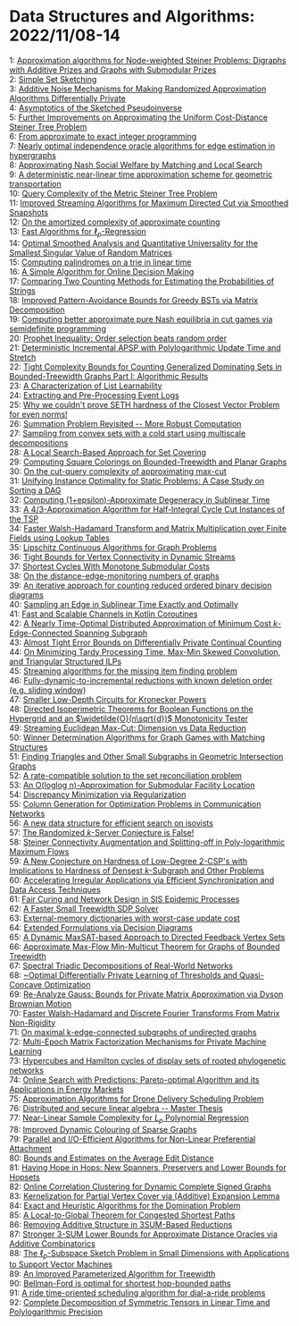 # Data Structures and Algorithms: 2022/11/08-14  
1: [Approximation algorithms for Node-weighted Steiner Problems: Digraphs  with Additive Prizes and Graphs with Submodular Prizes](https://doi.org/10.48550/arXiv.2211.03653)  
2: [Simple Set Sketching](https://doi.org/10.48550/arXiv.2211.03683)  
3: [Additive Noise Mechanisms for Making Randomized Approximation Algorithms  Differentially Private](https://doi.org/10.48550/arXiv.2211.03695)  
4: [Asymptotics of the Sketched Pseudoinverse](https://doi.org/10.48550/arXiv.2211.03751)  
5: [Further Improvements on Approximating the Uniform Cost-Distance Steiner  Tree Problem](https://doi.org/10.48550/arXiv.2211.03830)  
6: [From approximate to exact integer programming](https://doi.org/10.48550/arXiv.2211.03859)  
7: [Nearly optimal independence oracle algorithms for edge estimation in  hypergraphs](https://doi.org/10.48550/arXiv.2211.03874)  
8: [Approximating Nash Social Welfare by Matching and Local Search](https://doi.org/10.48550/arXiv.2211.03883)  
9: [A deterministic near-linear time approximation scheme for geometric  transportation](https://doi.org/10.48550/arXiv.2211.03891)  
10: [Query Complexity of the Metric Steiner Tree Problem](https://doi.org/10.48550/arXiv.2211.03893)  
11: [Improved Streaming Algorithms for Maximum Directed Cut via Smoothed  Snapshots](https://doi.org/10.48550/arXiv.2211.03916)  
12: [On the amortized complexity of approximate counting](https://doi.org/10.48550/arXiv.2211.03917)  
13: [Fast Algorithms for $\ell_p$-Regression](https://doi.org/10.48550/arXiv.2211.03963)  
14: [Optimal Smoothed Analysis and Quantitative Universality for the Smallest  Singular Value of Random Matrices](https://doi.org/10.48550/arXiv.2211.03975)  
15: [Computing palindromes on a trie in linear time](https://doi.org/10.48550/arXiv.2211.03995)  
16: [A Simple Algorithm for Online Decision Making](https://doi.org/10.48550/arXiv.2211.03997)  
17: [Comparing Two Counting Methods for Estimating the Probabilities of  Strings](https://doi.org/10.48550/arXiv.2211.04024)  
18: [Improved Pattern-Avoidance Bounds for Greedy BSTs via Matrix  Decomposition](https://doi.org/10.48550/arXiv.2211.04112)  
19: [Computing better approximate pure Nash equilibria in cut games via  semidefinite programming](https://doi.org/10.48550/arXiv.2211.04117)  
20: [Prophet Inequality: Order selection beats random order](https://doi.org/10.48550/arXiv.2211.04145)  
21: [Deterministic Incremental APSP with Polylogarithmic Update Time and  Stretch](https://doi.org/10.48550/arXiv.2211.04217)  
22: [Tight Complexity Bounds for Counting Generalized Dominating Sets in  Bounded-Treewidth Graphs Part I: Algorithmic Results](https://doi.org/10.48550/arXiv.2211.04278)  
23: [A Characterization of List Learnability](https://doi.org/10.48550/arXiv.2211.04956)  
24: [Extracting and Pre-Processing Event Logs](https://doi.org/10.48550/arXiv.2211.04338)  
25: [Why we couldn't prove SETH hardness of the Closest Vector Problem for  even norms!](https://doi.org/10.48550/arXiv.2211.04385)  
26: [Summation Problem Revisited -- More Robust Computation](https://doi.org/10.48550/arXiv.2211.04402)  
27: [Sampling from convex sets with a cold start using multiscale  decompositions](https://doi.org/10.48550/arXiv.2211.04439)  
28: [A Local Search-Based Approach for Set Covering](https://doi.org/10.48550/arXiv.2211.04444)  
29: [Computing Square Colorings on Bounded-Treewidth and Planar Graphs](https://doi.org/10.48550/arXiv.2211.04458)  
30: [On the cut-query complexity of approximating max-cut](https://doi.org/10.48550/arXiv.2211.04506)  
31: [Unifying Instance Optimality for Static Problems: A Case Study on  Sorting a DAG](https://doi.org/10.48550/arXiv.2211.04601)  
32: [Computing (1+epsilon)-Approximate Degeneracy in Sublinear Time](https://doi.org/10.48550/arXiv.2211.04627)  
33: [A 4/3-Approximation Algorithm for Half-Integral Cycle Cut Instances of  the TSP](https://doi.org/10.48550/arXiv.2211.04639)  
34: [Faster Walsh-Hadamard Transform and Matrix Multiplication over Finite  Fields using Lookup Tables](https://doi.org/10.48550/arXiv.2211.04643)  
35: [Lipschitz Continuous Algorithms for Graph Problems](https://doi.org/10.48550/arXiv.2211.04674)  
36: [Tight Bounds for Vertex Connectivity in Dynamic Streams](https://doi.org/10.48550/arXiv.2211.04685)  
37: [Shortest Cycles With Monotone Submodular Costs](https://doi.org/10.48550/arXiv.2211.04797)  
38: [On the distance-edge-monitoring numbers of graphs](https://doi.org/10.48550/arXiv.2211.04920)  
39: [An iterative approach for counting reduced ordered binary decision  diagrams](https://doi.org/10.48550/arXiv.2211.04938)  
40: [Sampling an Edge in Sublinear Time Exactly and Optimally](https://doi.org/10.48550/arXiv.2211.04981)  
41: [Fast and Scalable Channels in Kotlin Coroutines](https://doi.org/10.48550/arXiv.2211.04986)  
42: [A Nearly Time-Optimal Distributed Approximation of Minimum Cost  $k$-Edge-Connected Spanning Subgraph](https://doi.org/10.48550/arXiv.2211.04994)  
43: [Almost Tight Error Bounds on Differentially Private Continual Counting](https://doi.org/10.48550/arXiv.2211.05006)  
44: [On Minimizing Tardy Processing Time, Max-Min Skewed Convolution, and  Triangular Structured ILPs](https://doi.org/10.48550/arXiv.2211.05053)  
45: [Streaming algorithms for the missing item finding problem](https://doi.org/10.48550/arXiv.2211.05170)  
46: [Fully-dynamic-to-incremental reductions with known deletion order (e.g.  sliding window)](https://doi.org/10.48550/arXiv.2211.05178)  
47: [Smaller Low-Depth Circuits for Kronecker Powers](https://doi.org/10.48550/arXiv.2211.05217)  
48: [Directed Isoperimetric Theorems for Boolean Functions on the Hypergrid  and an $\widetilde{O}(n\sqrt{d})$ Monotonicity Tester](https://doi.org/10.48550/arXiv.2211.05281)  
49: [Streaming Euclidean Max-Cut: Dimension vs Data Reduction](https://doi.org/10.48550/arXiv.2211.05293)  
50: [Winner Determination Algorithms for Graph Games with Matching Structures](https://doi.org/10.48550/arXiv.2211.05307)  
51: [Finding Triangles and Other Small Subgraphs in Geometric Intersection  Graphs](https://doi.org/10.48550/arXiv.2211.05345)  
52: [A rate-compatible solution to the set reconciliation problem](https://doi.org/10.48550/arXiv.2211.05472)  
53: [An O(loglog n)-Approximation for Submodular Facility Location](https://doi.org/10.48550/arXiv.2211.05474)  
54: [Discrepancy Minimization via Regularization](https://doi.org/10.48550/arXiv.2211.05509)  
55: [Column Generation for Optimization Problems in Communication Networks](https://doi.org/10.48550/arXiv.2211.05547)  
56: [A new data structure for efficient search on isovists](https://doi.org/10.48550/arXiv.2211.05695)  
57: [The Randomized $k$-Server Conjecture is False!](https://doi.org/10.48550/arXiv.2211.05753)  
58: [Steiner Connectivity Augmentation and Splitting-off in Poly-logarithmic  Maximum Flows](https://doi.org/10.48550/arXiv.2211.05769)  
59: [A New Conjecture on Hardness of Low-Degree 2-CSP's with Implications to  Hardness of Densest $k$-Subgraph and Other Problems](https://doi.org/10.48550/arXiv.2211.05906)  
60: [Accelerating Irregular Applications via Efficient Synchronization and  Data Access Techniques](https://doi.org/10.48550/arXiv.2211.05908)  
61: [Fair Curing and Network Design in SIS Epidemic Processes](https://doi.org/10.48550/arXiv.2211.06028)  
62: [A Faster Small Treewidth SDP Solver](https://doi.org/10.48550/arXiv.2211.06033)  
63: [External-memory dictionaries with worst-case update cost](https://doi.org/10.48550/arXiv.2211.06044)  
64: [Extended Formulations via Decision Diagrams](https://doi.org/10.48550/arXiv.2211.06065)  
65: [A Dynamic MaxSAT-based Approach to Directed Feedback Vertex Sets](https://doi.org/10.48550/arXiv.2211.06109)  
66: [Approximate Max-Flow Min-Multicut Theorem for Graphs of Bounded  Treewidth](https://doi.org/10.48550/arXiv.2211.06267)  
67: [Spectral Triadic Decompositions of Real-World Networks](https://doi.org/10.48550/arXiv.2211.06352)  
68: [\~Optimal Differentially Private Learning of Thresholds and  Quasi-Concave Optimization](https://doi.org/10.48550/arXiv.2211.06387)  
69: [Re-Analyze Gauss: Bounds for Private Matrix Approximation via Dyson  Brownian Motion](https://doi.org/10.48550/arXiv.2211.06418)  
70: [Faster Walsh-Hadamard and Discrete Fourier Transforms From Matrix  Non-Rigidity](https://doi.org/10.48550/arXiv.2211.06459)  
71: [On maximal k-edge-connected subgraphs of undirected graphs](https://doi.org/10.48550/arXiv.2211.06521)  
72: [Multi-Epoch Matrix Factorization Mechanisms for Private Machine Learning](https://doi.org/10.48550/arXiv.2211.06530)  
73: [Hypercubes and Hamilton cycles of display sets of rooted phylogenetic  networks](https://doi.org/10.48550/arXiv.2211.06549)  
74: [Online Search with Predictions: Pareto-optimal Algorithm and its  Applications in Energy Markets](https://doi.org/10.48550/arXiv.2211.06567)  
75: [Approximation Algorithms for Drone Delivery Scheduling Problem](https://doi.org/10.48550/arXiv.2211.06636)  
76: [Distributed and secure linear algebra -- Master Thesis](https://doi.org/10.48550/arXiv.2211.06732)  
77: [Near-Linear Sample Complexity for $L_p$ Polynomial Regression](https://doi.org/10.48550/arXiv.2211.06790)  
78: [Improved Dynamic Colouring of Sparse Graphs](https://doi.org/10.48550/arXiv.2211.06858)  
79: [Parallel and I/O-Efficient Algorithms for Non-Linear Preferential  Attachment](https://doi.org/10.48550/arXiv.2211.06884)  
80: [Bounds and Estimates on the Average Edit Distance](https://doi.org/10.48550/arXiv.2211.07644)  
81: [Having Hope in Hops: New Spanners, Preservers and Lower Bounds for  Hopsets](https://doi.org/10.48550/arXiv.2211.06920)  
82: [Online Correlation Clustering for Dynamic Complete Signed Graphs](https://doi.org/10.48550/arXiv.2211.07000)  
83: [Kernelization for Partial Vertex Cover via (Additive) Expansion Lemma](https://doi.org/10.48550/arXiv.2211.07001)  
84: [Exact and Heuristic Algorithms for the Domination Problem](https://doi.org/10.48550/arXiv.2211.07019)  
85: [A Local-to-Global Theorem for Congested Shortest Paths](https://doi.org/10.48550/arXiv.2211.07042)  
86: [Removing Additive Structure in 3SUM-Based Reductions](https://doi.org/10.48550/arXiv.2211.07048)  
87: [Stronger 3-SUM Lower Bounds for Approximate Distance Oracles via  Additive Combinatorics](https://doi.org/10.48550/arXiv.2211.07058)  
88: [The $\ell_p$-Subspace Sketch Problem in Small Dimensions with  Applications to Support Vector Machines](https://doi.org/10.48550/arXiv.2211.07132)  
89: [An Improved Parameterized Algorithm for Treewidth](https://doi.org/10.48550/arXiv.2211.07154)  
90: [Bellman-Ford is optimal for shortest hop-bounded paths](https://doi.org/10.48550/arXiv.2211.07325)  
91: [A ride time-oriented scheduling algorithm for dial-a-ride problems](https://doi.org/10.48550/arXiv.2211.07347)  
92: [Complete Decomposition of Symmetric Tensors in Linear Time and  Polylogarithmic Precision](https://doi.org/10.48550/arXiv.2211.07407)  